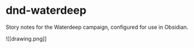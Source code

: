 # dnd-waterdeep
Story notes for the Waterdeep campaign, configured for use in Obsidian.

![[drawing.png]]